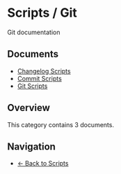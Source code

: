 # Scripts / Git

Git documentation

## Documents

- [Changelog Scripts](./scripts-changelog-scripts.md)
- [Commit Scripts](./scripts-commit-scripts.md)
- [Git Scripts](./scripts-git-scripts.md)

## Overview

This category contains 3 documents.

## Navigation

- [← Back to Scripts](../)
